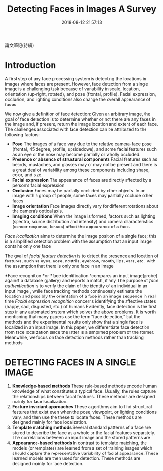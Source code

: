 ﻿---
title: Detecting Faces in Images A Survey
tags:
  - Face Detection
  - Face Recognition
  - Object Recognition
categories:
  - Computer Vision
date: 2018-08-12 21:57:13
---
論文筆記(待續)

# Introduction
A first step of any face processing system is detecting the locations in images where faces are present.
However, face detection from a single image is a challenging task because of variability in scale, location, orientation (up-right, rotated), and pose (frontal, profile).
Facial expression, occlusion, and lighting conditions also change the overall appearance of faces

We now give a definition of face detection: Given an arbitrary image, the goal of face detection is to determine whether or not there are any faces in the image and, if present, return the image location and extent of each face.
The challenges associated with face detection can be attributed to the following factors:
* **Pose** The images of a face vary due to the relative camera-face pose (frontal, 45 degree, profile, upsidedown), and some facial features such as an eye or the	nose may become partially or wholly occluded.
* **Presence or absence of structural components** Facial features such as beards, mustaches, and glasses may or may not be present and there is a great deal of variability among these components including shape, color, and size.
* **Facial expression** The appearance of faces are directly affected by a person’s facial expression
* **Occlusion** Faces may be partially occluded by other objects. In an image with a group of people, some faces may partially occlude other faces
* **Image orientation** Face images directly vary for different rotations about the camera’s optical axis.
* **Imaging conditions** When the image is formed, factors such as lighting (spectra, source distribution and intensity) and camera characteristics (sensor response, lenses) affect the appearance of a face.

*Face localization* aims to determine the image position of a single face; this is a simplified detection problem with the assumption that an input image contains only one face

The goal of *facial feature detection* is
to detect the presence and location of features, such as eyes, nose, nostrils, eyebrow, mouth, lips, ears, etc., with the assumption that there is only one face in an image

*Face recognition *or *face identification *compares an input image(probe) against a database (gallery) and reports a match, if any
The purpose of *face authentication* is to verify the claim of the identity of an individual in an input image , while face tracking methods continuously estimate the location and possibly the orientation of a face in an image sequence in real time
*Facial expression recognition* concerns identifying the affective states (happy, sad, disgusted, etc.) of humans
Evidently, face detection is the first step in any automated system which solves the above problems.
It is worth mentioning that many papers use the term “face detection,” but the methods and the experimental results only show that a single face is localized in an input image.
In this paper, we differentiate face detection from face localization since the latter is a simplified problem of the former.
Meanwhile, we focus on face detection methods rather than tracking methods

# DETECTING FACES IN A SINGLE IMAGE
1. **Knowledge-based methods** These rule-based methods encode human
knowledge of what constitutes a typical face.
Usually, the rules capture the relationships between facial features.
These methods are designed mainly for face localization.
2. **Feature invariant approaches** These algorithms aim
to find structural features that exist even when the
pose, viewpoint, or lighting conditions vary, and then use the these to locate faces.
These methods are designed mainly for face localization.
3. **Template matching methods** Several standard patterns
of a face are stored to describe the face as a whole or the facial features separately.
The correlations between an input image and the stored patterns are
4. **Appearance-based methods** In contrast to template
matching, the models (or templates) are learned from
a set of training images which should capture the
representative variability of facial appearance.
These learned models are then used for detection.
These methods are designed mainly for face detection.